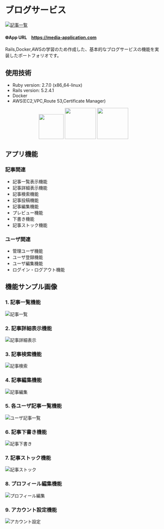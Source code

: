 #  ブログサービス

[![記事一覧](https://user-images.githubusercontent.com/57606507/79683311-1f330800-8264-11ea-8ce9-eb7439d32e4f.png)
](https://media-application.com)

#### 🌐App URL　**https://media-application.com** 


Rails,Docker,AWSの学習のため作成した、基本的なブログサービスの機能を実装したポートフォリオです。
 
## 使用技術
- Ruby version: 2.7.0 (x86_64-linux)  
- Rails version: 5.2.4.1  
- Docker 
- AWS(EC2,VPC,Route 53,Certificate Manager)

<p align="center">
<img src="https://user-images.githubusercontent.com/57606507/78248075-ecc8a180-7526-11ea-985e-d74e30799ae2.png" height="80px;" />
<img src="https://user-images.githubusercontent.com/57606507/78248084-f0f4bf00-7526-11ea-8fa9-e79ffa6ce020.png" height="100px;" />
<img src="https://user-images.githubusercontent.com/57606507/78248089-f3571900-7526-11ea-8fb3-5fd30f0f1df3.png" height="100px;" />
</p>

## アプリ機能

### 記事関連
- 記事一覧表示機能  
- 記事詳細表示機能 
- 記事検索機能
- 記事投稿機能 
- 記事編集機能
- プレビュー機能
- 下書き機能
- 記事ストック機能

### ユーザ関連
- 管理ユーザ機能
- ユーザ登録機能
- ユーザ編集機能
- ログイン・ログアウト機能

## 機能サンプル画像

### 1. 記事一覧機能
![記事一覧](https://user-images.githubusercontent.com/57606507/79683311-1f330800-8264-11ea-8ce9-eb7439d32e4f.png)

### 2. 記事詳細表示機能
![記事詳細表示](https://user-images.githubusercontent.com/57606507/78242000-411a5400-751c-11ea-9830-d3988be89a1d.png)

### 3. 記事検索機能
![記事検索](https://user-images.githubusercontent.com/57606507/78248488-ade71b80-7527-11ea-807f-5da7ceb0812d.png)

### 4. 記事編集機能
![記事編集](https://user-images.githubusercontent.com/57606507/78241985-3e1f6380-751c-11ea-81d1-3c1f6396e7da.png)

### 5. 各ユーザ記事一覧機能
![ユーザ記事一覧](https://user-images.githubusercontent.com/57606507/78241993-3fe92700-751c-11ea-925d-576c3c62f30e.png)

### 6. 記事下書き機能
![記事下書き](https://user-images.githubusercontent.com/57606507/78241995-4081bd80-751c-11ea-81b9-6e70b3e20dff.png)

### 7. 記事ストック機能
![記事ストック](https://user-images.githubusercontent.com/57606507/78241989-3f509080-751c-11ea-8a1a-3de9ec8be495.png)

### 8. プロフィール編集機能
![プロフィール編集](https://user-images.githubusercontent.com/57606507/79683521-a2a12900-8265-11ea-8d3d-06730fdce424.png)

### 9. アカウント設定機能
![アカウント設定](https://user-images.githubusercontent.com/57606507/79683526-a92fa080-8265-11ea-8149-1778de544f16.png)
